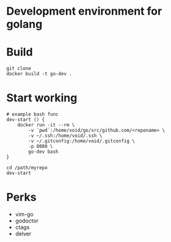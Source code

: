# Development environment for golang

# Build
```
git clone
docker build -t go-dev .
```

# Start working
``` 
# example bash func
dev-start () {
	docker run -it --rm \
		-v `pwd`:/home/void/go/src/github.com/<reponame> \
		-v ~/.ssh:/home/void/.ssh \
		-v ~/.gitconfig:/home/void/.gitconfig \
		-p 8080 \
		go-dev bash
}

cd /path/myrepo
dev-start
```

# Perks
* vim-go
* godoctor
* ctags
* delver
